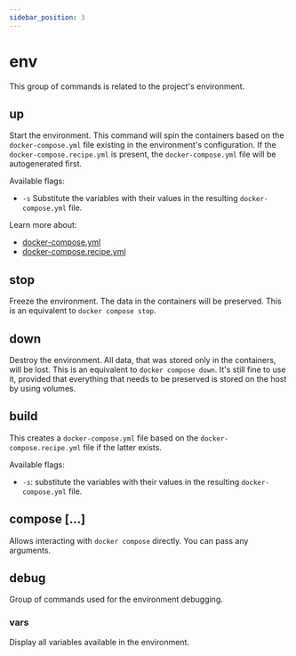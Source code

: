 ```yaml
---
sidebar_position: 3
---
```


# env
This group of commands is related to the project's environment.

## up
Start the environment. This command will spin the containers based on the `docker-compose.yml` file existing in the
environment's configuration. If the `docker-compose.recipe.yml` is present, the `docker-compose.yml` file will be
autogenerated first.

Available flags:

- `-s` Substitute the variables with their values in the resulting `docker-compose.yml` file.

Learn more about:
- [docker-compose.yml](/docs/reference/docker-compose#introduction)
- [docker-compose.recipe.yml](/docs/reference/docker-compose#recipe)

## stop
Freeze the environment. The data in the containers will be preserved. This is an equivalent to `docker compose stop`.

## down
Destroy the environment. All data, that was stored only in the containers, will be lost. This is an equivalent to
`docker compose down`. It's still fine to use it, provided that everything that needs to be preserved is stored on the
host by using volumes.

## build
This creates a `docker-compose.yml` file based on the `docker-compose.recipe.yml` file if the latter exists.

Available flags:

- `-s`: substitute the variables with their values in the resulting `docker-compose.yml` file.

## compose [...]
Allows interacting with `docker compose` directly. You can pass any arguments.

## debug
Group of commands used for the environment debugging.

### vars
Display all variables available in the environment.
